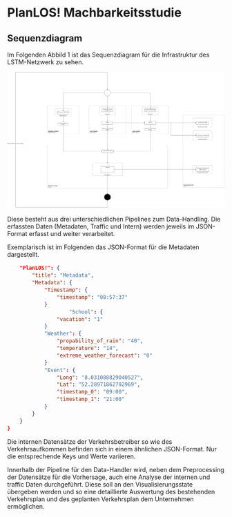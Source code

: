# PlanLOS! Machbarkeitsstudie

## Sequenzdiagram

Im Folgenden Abbild 1 ist das Sequenzdiagram für die Infrastruktur des LSTM-Netzwerk zu sehen.

![Sequencediagram](finished_activity_diagram.drawio.png "Sequence diagram")

Diese besteht aus drei unterschiedlichen Pipelines zum Data-Handling. Die erfassten Daten (Metadaten, Traffic und Intern) werden jeweils im JSON-Format erfasst und weiter verarbeitet.

Exemplarisch ist im Folgenden das JSON-Format für die Metadaten dargestellt.

```json {
    "PlanLOS!": {
        "title": "Metadata",
		"Metadata": {
			"Timestamp": {
				"timestamp": "08:57:37"
			}
            		"School": {
				"vacation": "1"
			}
			"Weather": {
				"propability_of_rain": "40",
				"temperature": "14",
				"extreme_weather_forecast": "0"
			}
			"Event": {
				"Long": "8.031088829040527",
				"Lat": "52.28971862792969",
				"timestamp_0": "09:00",
				"timestamp_1": "21:00"
			}
		}
	}
}
```


Die internen Datensätze der Verkehrsbetreiber so wie des Verkehrsaufkommen befinden sich in einem ähnlichen JSON-Format. Nur die entsprechende Keys und Werte variieren.

Innerhalb der Pipeline für den Data-Handler wird, neben dem Preprocessing der Datensätze für die Vorhersage, auch eine Analyse der internen und traffic Daten durchgeführt. Diese soll an den Visualisierungsstate übergeben werden und so eine detaillierte Auswertung des bestehenden Verkehrsplan und des geplanten Verkehrsplan dem Unternehmen ermöglichen. 
